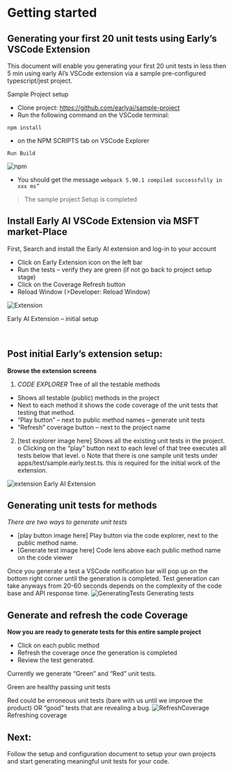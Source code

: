 # Getting started

## Generating your first 20 unit tests using Early’s VSCode Extension

This document will enable you generating your first 20 unit tests in less then 5 min using early AI’s VSCode extension via a sample pre-configured typescript/jest project.

Sample Project setup
* Clone project: https://github.com/earlyai/sample-project 
* Run the following command on the VSCode terminal:
```
npm install
```

*	on the NPM SCRIPTS tab on VSCode Explorer
```
Run Build
```

![npm](https://uploads-ssl.webflow.com/6583e7ad2ff3f8a81492938e/663be67189425152535939b4_npmscript.png)
* You should get the message 
```webpack 5.90.1 compiled successfully in xxx ms”```

>The sample project Setup is completed

## Install Early AI VSCode Extension via MSFT market-Place

First, Search and install the Early AI extension and log-in to your account

* Click on Early Extension icon on the left bar
* Run the tests – verify they are green (if not go back to project setup stage)
* Click on the Coverage Refresh button
* Reload Window (>Developer: Reload Window)

![Extension](https://uploads-ssl.webflow.com/6583e7ad2ff3f8a81492938e/663be671b200d5941d97168b_initialSetup.png)

Early AI Extension – initial setup

 
## Post initial Early’s extension setup:
**Browse the extension screens** 
1.	  *CODE EXPLORER* Tree of all the testable methods
* Shows all testable (public) methods in the project 
* Next to each method it shows the code coverage of the unit tests that testing that method.
* “Play button” – next to public method names – generate unit tests 
* “Refresh” coverage button – next to the project name


2.	 [test explorer image here] Shows all the existing unit tests in the project. 
o	Clicking on the “play” button next to each level of that tree executes all tests below that level.
o	Note that there is one sample unit tests under apps/test/sample.early.test.ts. this is required for the initial work of the extension. 

![extension](https://uploads-ssl.webflow.com/6583e7ad2ff3f8a81492938e/663be672d69d5cabd86f1081_Extension.png)
Early AI Extension

## Generating unit tests for methods
*There are two ways to generate unit tests*
* [play button image here] Play button via the code explorer, next to the public method name.
* [Generate test image here]  Code lens above each public method name on the code viewer

Once you generate a test a VSCode notification bar will pop up on the bottom right corner until the generation is completed. Test generation can take anyways from 20-60 seconds depends on the complexity of the code base and API response time.
![GeneratingTests](https://uploads-ssl.webflow.com/6583e7ad2ff3f8a81492938e/663be671f91da71e57b6c8aa_GenerateTests.png)
Generating tests
 
 ## Generate and refresh the code Coverage 
**Now you are ready to generate tests for this entire sample project**

* Click on each public method
* Refresh the coverage once the generation is completed
* Review the test generated.

Currently we generate “Green” and “Red” unit tests.

Green are healthy passing unit tests

Red could be erroneous unit tests (bare with us until we improve the product) OR “good” tests that are revealing a bug.
![RefreshCoverage](https://uploads-ssl.webflow.com/6583e7ad2ff3f8a81492938e/663be6711082e0f1590fd508_RefreshCoverage.png)
Refreshing coverage

## Next:
Follow the setup and configuration document to setup your own projects and start generating meaningful unit tests for your code.

